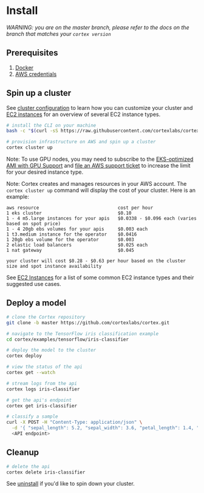 # Install

_WARNING: you are on the master branch, please refer to the docs on the branch that matches your `cortex version`_

## Prerequisites

1. [Docker](https://docs.docker.com/install)
2. [AWS credentials](aws-credentials.md)

## Spin up a cluster

See [cluster configuration](config.md) to learn how you can customize your cluster and [EC2 instances](ec2-instances.md) for an overview of several EC2 instance types.

<!-- CORTEX_VERSION_MINOR -->
```bash
# install the CLI on your machine
bash -c "$(curl -sS https://raw.githubusercontent.com/cortexlabs/cortex/master/get-cli.sh)"

# provision infrastructure on AWS and spin up a cluster
cortex cluster up
```

Note: To use GPU nodes, you may need to subscribe to the [EKS-optimized AMI with GPU Support](https://aws.amazon.com/marketplace/pp/B07GRHFXGM) and [file an AWS support ticket](https://console.aws.amazon.com/support/cases#/create?issueType=service-limit-increase&limitType=ec2-instances) to increase the limit for your desired instance type.

Note: Cortex creates and manages resources in your AWS account. The `cortex cluster up` command will display the cost of your cluster. Here is an example:

```text
aws resource                             cost per hour
1 eks cluster                            $0.10
1 - 4 m5.large instances for your apis   $0.0338 - $0.096 each (varies based on spot price)
1 - 4 20gb ebs volumes for your apis     $0.003 each
1 t3.medium instance for the operator    $0.0416
1 20gb ebs volume for the operator       $0.003
2 elastic load balancers                 $0.025 each
1 nat gateway                            $0.045

your cluster will cost $0.28 - $0.63 per hour based on the cluster size and spot instance availability
```

See [EC2 Instances](ec2-instances.md) for a list of some common EC2 instance types and their suggested use cases.

## Deploy a model

<!-- CORTEX_VERSION_MINOR -->

```bash
# clone the Cortex repository
git clone -b master https://github.com/cortexlabs/cortex.git

# navigate to the TensorFlow iris classification example
cd cortex/examples/tensorflow/iris-classifier

# deploy the model to the cluster
cortex deploy

# view the status of the api
cortex get --watch

# stream logs from the api
cortex logs iris-classifier

# get the api's endpoint
cortex get iris-classifier

# classify a sample
curl -X POST -H "Content-Type: application/json" \
  -d '{ "sepal_length": 5.2, "sepal_width": 3.6, "petal_length": 1.4, "petal_width": 0.3 }' \
  <API endpoint>
```

## Cleanup

```bash
# delete the api
cortex delete iris-classifier
```

See [uninstall](uninstall.md) if you'd like to spin down your cluster.
